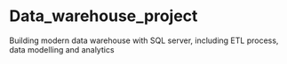 # Data_warehouse_project
Building modern data warehouse with SQL server, including ETL process, data modelling and analytics
